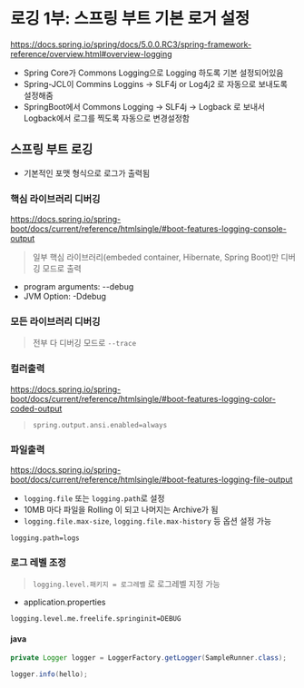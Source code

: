 # 로깅 1부: 스프링 부트 기본 로거 설정
https://docs.spring.io/spring/docs/5.0.0.RC3/spring-framework-reference/overview.html#overview-logging
- Spring Core가 Commons Logging으로 Logging 하도록 기본 설정되어있음
- Spring-JCL이 Commins Loggins -> SLF4j or Log4j2 로 자동으로 보내도록 설정해줌
- SpringBoot에서 Commons Logging -> SLF4j -> Logback 로 보내서 Logback에서 로그를 찍도록 자동으로 변경설정함

## 스프링 부트 로깅
- 기본적인 포맷 형식으로 로그가 출력됨
### 핵심 라이브러리 디버깅
https://docs.spring.io/spring-boot/docs/current/reference/htmlsingle/#boot-features-logging-console-output
  
> 일부 핵심 라이브러리(embeded container, Hibernate, Spring Boot)만 디버깅 모드로 출력  
- program arguments: --debug
- JVM Option: -Ddebug
### 모든 라이브러리 디버깅
> 전부 다 디버깅 모드로 `--trace`

### 컬러출력
https://docs.spring.io/spring-boot/docs/current/reference/htmlsingle/#boot-features-logging-color-coded-output
  
> `spring.output.ansi.enabled=always`  

### 파일출력
https://docs.spring.io/spring-boot/docs/current/reference/htmlsingle/#boot-features-logging-file-output
- `logging.file` 또는 `logging.path`로 설정
- 10MB 마다 파일을 Rolling 이 되고 나머지는 Archive가 됨
- `logging.file.max-size`, `logging.file.max-history` 등 옵션 설정 가능
```
logging.path=logs
```

### 로그 레벨 조정
> `logging.level.패키지 = 로그레벨` 로 로그레벨 지정 가능  
- application.properties
```
logging.level.me.freelife.springinit=DEBUG
```
#### java
```java
private Logger logger = LoggerFactory.getLogger(SampleRunner.class);

logger.info(hello);
```